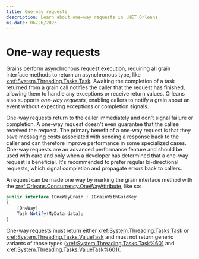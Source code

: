 ```yaml
---
title: One-way requests
description: Learn about one-way requests in .NET Orleans.
ms.date: 06/26/2023
---
```


# One-way requests

Grains perform asynchronous request execution, requiring all grain interface methods to return an asynchronous type, like <xref:System.Threading.Tasks.Task>. Awaiting the completion of a task returned from a grain call notifies the caller that the request has finished, allowing them to handle any exceptions or receive return values. Orleans also supports *one-way requests*, enabling callers to notify a grain about an event without expecting exceptions or completion signals.

One-way requests return to the caller immediately and don't signal failure or completion. A one-way request doesn't even guarantee that the callee received the request. The primary benefit of a one-way request is that they save messaging costs associated with sending a response back to the caller and can therefore improve performance in some specialized cases. One-way requests are an advanced performance feature and should be used with care and only when a developer has determined that a one-way request is beneficial. It's recommended to prefer regular bi-directional requests, which signal completion and propagate errors back to callers.

A request can be made one way by marking the grain interface method with the <xref:Orleans.Concurrency.OneWayAttribute>, like so:

```csharp
public interface IOneWayGrain : IGrainWithGuidKey
{
    [OneWay]
    Task Notify(MyData data);
}
```

One-way requests must return either <xref:System.Threading.Tasks.Task> or <xref:System.Threading.Tasks.ValueTask> and must not return generic variants of those types (<xref:System.Threading.Tasks.Task%601> and <xref:System.Threading.Tasks.ValueTask%601>).
